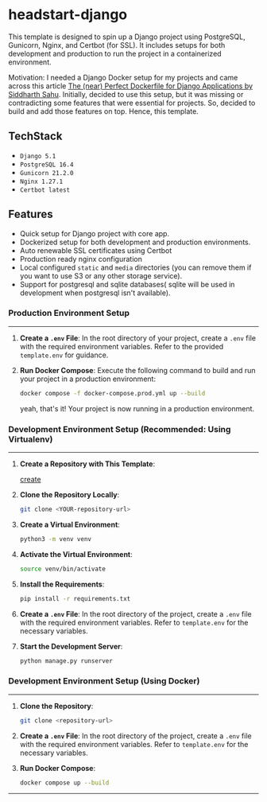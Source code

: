 # headstart-django

This template is designed to spin up a Django project using PostgreSQL, Gunicorn, Nginx, and Certbot (for SSL). It includes setups for both development and production  to run the project in a containerized environment.

Motivation: I needed a Django Docker setup for my projects and came across this article [The (near) Perfect Dockerfile for Django Applications by Siddharth Sahu](https://faun.pub/the-near-perfect-dockerfile-for-django-applications-8bc352a1e871). Initially, decided to use this setup, but it was missing or contradicting some features that were essential for projects. So, decided to build and add those features on top. Hence, this template.


## TechStack


- `Django 5.1`
- `PostgreSQL 16.4`
- `Gunicorn 21.2.0`
- `Nginx 1.27.1`
- `Certbot latest`
  
## Features

- Quick setup for Django project with core app.
- Dockerized setup for both development and production environments.
- Auto renewable SSL certificates using Certbot
- Production ready nginx configuration
- Local configured `static` and `media` directories (you can remove them if you want to use S3 or any other storage service).
- Support for postgresql and sqlite databases( sqlite will be used in development when postgresql isn't available).

### Production Environment Setup
___
1. **Create a `.env` File**: In the root directory of your project, create a `.env` file with the required environment variables. Refer to the provided `template.env` for guidance.

2. **Run Docker Compose**: Execute the following command to build and run your project in a production environment:

    ```bash
    docker compose -f docker-compose.prod.yml up --build
    ```

    yeah, that's it! Your project is now running in a production environment.

### Development Environment Setup (Recommended: Using Virtualenv)
___

1. **Create a Repository with This Template**:

    [create](https://github.com/new?template_name=headstart-django&template_owner=alexdeathway)

2. **Clone the Repository Locally**:

    ```bash
    git clone <YOUR-repository-url>
    ``` 

3. **Create a Virtual Environment**:

    ```bash
    python3 -m venv venv
    ```

4. **Activate the Virtual Environment**:

    ```bash
    source venv/bin/activate
    ```

5. **Install the Requirements**:

    ```bash
    pip install -r requirements.txt
    ```

6. **Create a `.env` File**: In the root directory of the project, create a `.env` file with the required environment variables. Refer to `template.env` for the necessary variables.

7. **Start the Development Server**:

    ```bash
    python manage.py runserver
    ```

### Development Environment Setup (Using Docker)
___
1. **Clone the Repository**:

    ```bash
    git clone <repository-url>
    ```

2. **Create a `.env` File**: In the root directory of the project, create a `.env` file with the required environment variables. Refer to `template.env` for the necessary variables.

3. **Run Docker Compose**:

    ```bash
    docker compose up --build
    ```

---


